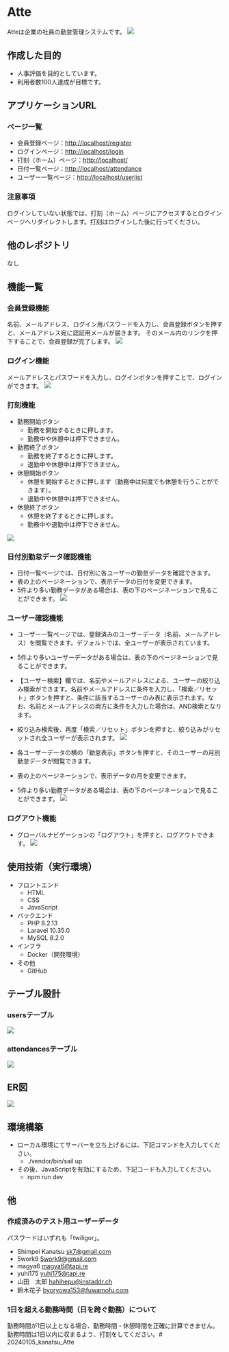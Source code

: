 # Atte
Atteは企業の社員の勤怠管理システムです。
![](./img/home.png)

## 作成した目的
- 人事評価を目的としています。
- 利用者数100人達成が目標です。

## アプリケーションURL
### ページ一覧
- 会員登録ページ：<http://localhost/register>
- ログインページ：<http://localhost/login>
- 打刻（ホーム）ページ：<http://localhost/>
- 日付一覧ページ：<http://localhost/attendance>
- ユーザー一覧ページ：<http://localhost/userlist>

### 注意事項
ログインしていない状態では、打刻（ホーム）ページにアクセスするとログインページへリダイレクトします。打刻はログインした後に行ってください。

## 他のレポジトリ
なし

## 機能一覧
### 会員登録機能
名前、メールアドレス、ログイン用パスワードを入力し、会員登録ボタンを押すと、メールアドレス宛に認証用メールが届きます。
そのメール内のリンクを押下することで、会員登録が完了します。
![](./img/register.png)

### ログイン機能
メールアドレスとパスワードを入力し、ログインボタンを押すことで、ログインができます。
![](./img/login.png)

### 打刻機能
- 勤務開始ボタン
  - 勤務を開始するときに押します。
  - 勤務中や休憩中は押下できません。
- 勤務終了ボタン
  - 勤務を終了するときに押します。
  - 退勤中や休憩中は押下できません。
- 休憩開始ボタン
  - 休憩を開始するときに押します（勤務中は何度でも休憩を行うことができます）。
  - 退勤中や休憩中は押下できません。
- 休憩終了ボタン
  - 休憩を終了するときに押します。
  - 勤務中や退勤中は押下できません。

![](./img/home.png)

### 日付別勤怠データ確認機能
- 日付一覧ページでは、日付別に各ユーザーの勤怠データを確認できます。
- 表の上のページネーションで、表示データの日付を変更できます。
- 5件より多い勤務データがある場合は、表の下のページネーションで見ることができます。
![](./img/attendance.png)

### ユーザー確認機能
- ユーザー一覧ページでは、登録済みのユーザーデータ（名前、メールアドレス）を閲覧できます。デフォルトでは、全ユーザーが表示されています。
- 5件より多いユーザーデータがある場合は、表の下のページネーションで見ることができます。
- 【ユーザー検索】欄では、名前やメールアドレスによる、ユーザーの絞り込み検索ができます。名前やメールアドレスに条件を入力し、「検索／リセット」ボタンを押すと、条件に該当するユーザーのみ表に表示されます。なお、名前とメールアドレスの両方に条件を入力した場合は、AND検索となります。
- 絞り込み検索後、再度「検索／リセット」ボタンを押すと、絞り込みがリセットされ全ユーザーが表示されます。
![](./img/userlist.png)

- 各ユーザーデータの横の「勤怠表示」ボタンを押すと、そのユーザーの月別勤怠データが閲覧できます。
- 表の上のページネーションで、表示データの月を変更できます。
- 5件より多い勤務データがある場合は、表の下のページネーションで見ることができます。
![](./img/userattendance.png)

### ログアウト機能
- グローバルナビゲーションの「ログアウト」を押すと、ログアウトできます。
![](./img/home.png)
## 使用技術（実行環境）
- フロントエンド
  - HTML
  - CSS
  - JavaScript
- バックエンド
  - PHP 8.2.13
  - Laravel 10.35.0
  - MySQL 8.2.0
- インフラ
  - Docker（開発環境）
- その他
  - GitHub

## テーブル設計
### usersテーブル
![](./img/usertable.png)

### attendancesテーブル
![](./img/attendancetable.png)

## ER図
![](./img/er.png)

## 環境構築
- ローカル環境にてサーバーを立ち上げるには、下記コマンドを入力してください。
  - ./vendor/bin/sail up
- その後、JavaScriptを有効にするため、下記コードも入力してください。
  - npm run dev

## 他
### 作成済みのテスト用ユーザーデータ
パスワードはいずれも「twiligor」。
- Shimpei Kanatsu sk7@gmail.com
- 5work9 5work9@gmail.com
- magya6	magya6@tapi.re
- yuhi175	yuhi175@tapi.re
- 山田　太郎	hahihepu@instaddr.ch
- 鈴木花子	byoryowa153@fuwamofu.com

### 1日を超える勤務時間（日を跨ぐ勤務）について
勤務時間が1日以上となる場合、勤務時間・休憩時間を正確に計算できません。勤務時間は1日以内に収まるよう、打刻をしてください。# 20240105_kanatsu_Atte
